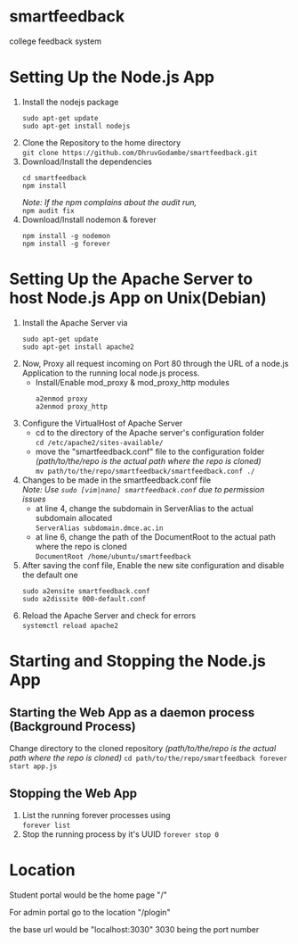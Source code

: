 # smartfeedback
college feedback system

# Setting Up the Node.js App
1. Install the nodejs package
    ```
    sudo apt-get update
    sudo apt-get install nodejs
    ```
2. Clone the Repository to the home directory  
    `git clone https://github.com/DhruvGodambe/smartfeedback.git`
3. Download/Install the dependencies 
    ```
    cd smartfeedback
    npm install
    ```
    _Note: If the npm complains about the audit run,_   
    `npm audit fix`
4. Download/Install nodemon & forever
    ```
    npm install -g nodemon
    npm install -g forever
    ```
    
# Setting Up the Apache Server to host Node.js App on Unix(Debian)

1. Install the Apache Server via   
    ```
    sudo apt-get update   
    sudo apt-get install apache2
    ```
2. Now, Proxy all request incoming on Port 80 through the URL of a node.js Application to the running local node.js process.   
    - Install/Enable mod_proxy & mod_proxy_http modules  
      ```
      a2enmod proxy
      a2enmod proxy_http
      ```
3. Configure the VirtualHost of Apache Server
    - cd to the directory of the Apache server's configuration folder   
    `cd /etc/apache2/sites-available/`
    - move the "smartfeedback.conf" file to the configuration folder   
    _(path/to/the/repo is the actual path where the repo is cloned)_        
    `mv path/to/the/repo/smartfeedback/smartfeedback.conf ./`
4. Changes to be made in the smartfeedback.conf file   
    _Note: Use `sudo [vim|nano] smartfeedback.conf` due to permission issues_      
    - at line 4, change the subdomain in ServerAlias to the actual subdomain allocated   
    `ServerAlias subdomain.dmce.ac.in`
    - at line 6, change the path of the DocumentRoot to the actual path where the repo is cloned   
    `DocumentRoot /home/ubuntu/smartfeedback`
5. After saving the conf file, Enable the new site configuration and disable the default one
    ```
    sudo a2ensite smartfeedback.conf
    sudo a2dissite 000-default.conf
    ```
6. Reload the Apache Server and check for errors   
    `systemctl reload apache2`
    
# Starting and Stopping the Node.js App

## Starting the Web App as a daemon process (Background Process)
Change directory to the cloned repository
    _(path/to/the/repo is the actual path where the repo is cloned)_
    ```
    cd path/to/the/repo/smartfeedback
    forever start app.js
    ```
## Stopping the Web App
1. List the running forever processes using   
    `forever list`
2. Stop the running process by it's UUID
    `forever stop 0`
    
# Location

Student portal would be the home page "/"

For admin portal go to the location "/plogin"

the base url would be "localhost:3030" 3030 being the port number
